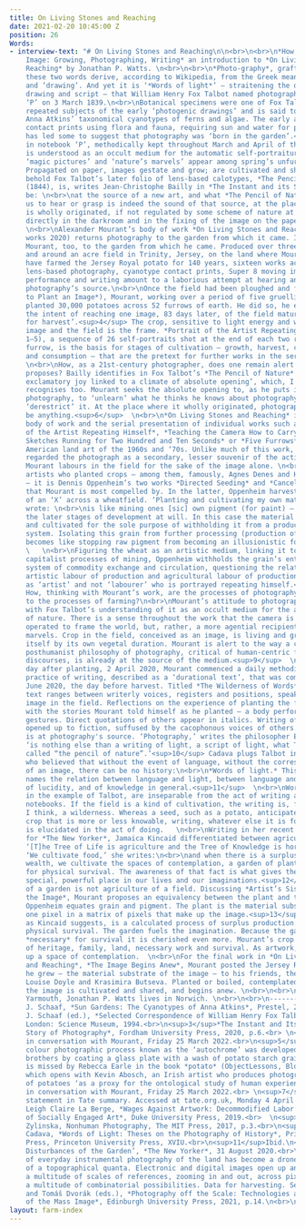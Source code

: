 ```yaml
---
title: On Living Stones and Reaching
date: 2021-02-20 10:45:00 Z
position: 26
Words:
- interview-text: "# On Living Stones and Reaching\n\n<br>\n<br>\n*How to Plant an
    Image: Growing, Photographing, Writing* an introduction to *On Living Stones and
    Reaching* by Jonathan P. Watts. \n<br>\n<br>\n*Photo-graphy*, grafted. Individually
    these two words derive, according to Wikipedia, from the Greek meaning ‘light’
    and ‘drawing’. And yet it is ‘*Words of light*’ – straitening the difference between
    drawing and script – that William Henry Fox Talbot named photography in notebook
    ‘P’ on 3 March 1839.\n<br>\nBotanical specimens were one of Fox Talbot’s most
    repeated subjects of the early ‘photogenic drawings’ and is said to have inspired
    Anna Atkins’ taxonomical cyanotypes of ferns and algae. The early abundance of
    contact prints using flora and fauna, requiring sun and water for processing,
    has led some to suggest that photography was ‘born in the garden’.<sup>1</sup>\n<br>\nElsewhere
    in notebook ‘P’, methodically kept throughout March and April of that year, photography
    is understood as an occult medium for the automatic self-portraiture of nature:
    ‘magic pictures’ and ‘nature’s marvels’ appear among spring’s unfurling leaves.<sup>2</sup>
    Propagated on paper, images gestate and grow; are cultivated and shared. \n<br>\nTo
    behold Fox Talbot’s later folio of lens-based calotypes, *The Pencil of Nature*
    (1844), is, writes Jean-Christophe Bailly in *The Instant and its Shadow*, to
    be: \n<br>\nat the source of a new art, and what *The Pencil of Nature* allows
    us to hear or grasp is indeed the sound of that source, at the place where it
    is wholly originated, if not regulated by some scheme of nature at work, functioning
    directly in the darkroom and in the fixing of the image on the paper.<sup>3</sup>
    \n<br>\nAlexander Mourant’s body of work *On Living Stones and Reaching* (all
    works 2020) returns photography to the garden from which it came. It returned
    Mourant, too, to the garden from which he came. Produced over three months in
    and around an acre field in Trinity, Jersey, on the land where Mourant’s family
    have farmed the Jersey Royal potato for 140 years, sixteen works across analogue
    lens-based photography, cyanotype contact prints, Super 8 moving image, co-ordinated
    performance and writing amount to a laborious attempt at hearing and grasping
    photography’s source.\n<br>\nOnce the field had been ploughed and furrowed (*How
    to Plant an Image*), Mourant, working over a period of five gruelling days, hand
    planted 30,000 potatoes across 52 furrows of earth. He did so, he explains, ‘with
    the intent of reaching one image, 83 days later, of the field matured, and ready
    for harvest’.<sup>4</sup> The crop, sensitive to light energy and water, is the
    image and the field is the frame. *Portrait of the Artist Repeating Himself* (Days
    1–5), a sequence of 26 self-portraits shot at the end of each two rows of planted
    furrow, is the basis for stages of cultivation – growth, harvest, circulation
    and consumption – that are the pretext for further works in the series.<sup>5</sup>
    \n<br>\nHow, as a 21st-century photographer, does one remain alert to what photography
    proposes? Bailly identifies in Fox Talbot’s *The Pencil of Nature* ‘a kind of
    exclamatory joy linked to a climate of absolute opening’, which, I think, Mourant
    recognises too. Mourant seeks the absolute opening to, as he puts it, ‘expand’
    photography, to ‘unlearn’ what he thinks he knows about photography in order to
    ‘derestrict’ it. At the place where it wholly originated, photography could still
    be anything.<sup>6</sup>  \n<br>\n*On Living Stones and Reaching* is a procedural
    body of work and the serial presentation of individual works such as *Portrait
    of the Artist Repeating Himself*, *Teaching the Camera How to Carry*, and *Five
    Sketches Running for Two Hundred and Ten Seconds* or *Five Furrows* evokes Euro-North
    American land art of the 1960s and ‘70s. Unlike much of this work, which often
    regarded the photograph as a secondary, lesser souvenir of the action and site,
    Mourant labours in the field for the sake of the image alone. \n<br>\nOf the land
    artists who planted crops – among them, famously, Agnes Denes and Hans Haacke
    – it is Dennis Oppenheim’s two works *Directed Seeding* and *Cancelled Crop* (1969)
    that Mourant is most compelled by. In the latter, Oppenheim harvested the form
    of an ‘X’ across a wheatfield. ‘Planting and cultivating my own material,’ he
    wrote: \n<br>\nis like mining ones [sic] own pigment (for paint) – I can direct
    the later stages of development at will. In this case the material is planted
    and cultivated for the sole purpose of withholding it from a product-oriented
    system. Isolating this grain from further processing (production of food stuffs)
    becomes like stopping raw pigment from becoming an illusionistic force on canvas.<sup>7</sup>
    \   \n<br>\nFiguring the wheat as an artistic medium, linking it to extractive
    capitalist processes of mining, Oppenheim withholds the grain’s entry into the
    system of commodity exchange and circulation, questioning the relationship between
    artistic labour of production and agricultural labour of production. It is Mourant
    as ‘artist’ and not ‘labourer’ who is portrayed repeating himself.<sup>8</sup>
    How, thinking with Mourant’s work, are the processes of photography analogous
    to the processes of farming?\n<br>\nMourant’s attitude to photography connects
    with Fox Talbot’s understanding of it as an occult medium for the automatic self-portraiture
    of nature. There is a sense throughout the work that the camera is not a tool
    operated to frame the world, but, rather, a more agential recipient of nature’s
    marvels. Crop in the field, conceived as an image, is living and growing and reveals
    itself by its own vegetal duration. Mourant is alert to the way a contemporary
    posthumanist philosophy of photography, critical of human-centric frameworks and
    discourses, is already at the source of the medium.<sup>9</sup>  \n<br>\nThe very
    day after planting, 2 April 2020, Mourant commenced a daily methodical (gruelling)
    practice of writing, described as a ‘durational text’, that was completed on 23
    June 2020, the day before harvest. Titled *The Wilderness of Words*, this experimental
    text ranges between writerly voices, registers and positions, speaking with the
    image in the field. Reflections on the experience of planting the field merge
    with the stories Mourant told himself as he planted – a body performing mechanical
    gestures. Direct quotations of others appear in italics. Writing of the self is
    opened up to fiction, suffused by the cacophonous voices of others.\n<br>\nWriting
    is at photography's source. ‘Photography,’ writes the philosopher Eduardo Cadava,
    ‘is nothing else than a writing of light, a script of light, what Talbot elsewhere
    called “the pencil of nature”.’<sup>10</sup> Cadava plugs Talbot into Walter Benjamin
    who believed that without the event of language, without the corresponding emergence
    of an image, there can be no history:\n<br>\n*Words of light.* This phrase also
    names the relation between language and light, between language and the possibility
    of lucidity, and of knowledge in general.<sup>11</sup>  \n<br>\nWords of light,
    in the example of Talbot, are inseparable from the act of writing and naming in
    notebooks. If the field is a kind of cultivation, the writing is, for Mourant,
    I think, a wilderness. Whereas a seed, such as a potato, anticipates a future
    crop that is more or less knowable, writing, whatever else it is for Mourant,
    is elucidated in the act of doing.   \n<br>\nWriting in her recent gardening column
    for *The New Yorker*, Jamaica Kincaid differentiated between agriculture and horticulture.
    ‘[T]he Tree of Life is agriculture and the Tree of Knowledge is horticulture.’
    ‘We cultivate food,’ she writes:\n<br>\nand when there is a surplus of it, producing
    wealth, we cultivate the spaces of contemplation, a garden of plants not necessary
    for physical survival. The awareness of that fact is what gives the garden its
    special, powerful place in our lives and our imaginations.<sup>12</sup>\n<br>\nHorticulture
    of a garden is not agriculture of a field. Discussing *Artist’s Sister Amongst
    the Image*, Mourant proposes an equivalency between the plant and the pixel, as
    Oppenheim equates grain and pigment. The plant is the material substrate, but
    one pixel in a matrix of pixels that make up the image.<sup>13</sup> Agriculture,
    as Kincaid suggests, is a calculated process of surplus production required for
    physical survival. The garden fuels the imagination. Because the garden is not
    *necessary* for survival it is cherished even more. Mourant’s crop speaks to ideas
    of heritage, family, land, necessary work and survival. As artwork, the crop opens
    up a space of contemplation.  \n<br>\nFor the final work in *On Living Stones
    and Reaching*, *The Image Begins Anew*, Mourant posted the Jersey Royals that
    he grew – the material substrate of the image – to his friends, the artists Victoria
    Louise Doyle and Krasimira Butseva. Planted or boiled, contemplated or eaten,
    the image is cultivated and shared, and begins anew. \n<br>\n<br>\n– Born in Great
    Yarmouth, Jonathan P. Watts lives in Norwich. \n<br>\n<br>\n---------<br>\n<sup>1</sup>Larry
    J. Schaaf, *Sun Gardens: The Cyanotypes of Anna Atkins*, Prestel, 2018.<br> \n<sup>2</sup>Larry
    J. Schaaf (ed.), *Selected Correspondence of William Henry Fox Talbot 1823–1874*,
    London: Science Museum, 1994.<br>\n<sup>3</sup>*The Instant and Its Shadow: A
    Story of Photography*, Fordham University Press, 2020, p.6.<br> \n<sup>4</sup>Author
    in conversation with Mourant, Friday 25 March 2022.<br>\n<sup>5</sup>The early
    colour photographic process known as the ‘autochrome’ was developed by the Lumière
    brothers by coating a glass plate with a wash of potato starch grains. This curio
    is missed by Rebecca Earle in the book *potato* (ObjectLessons, Bloomsbury, 2019),
    which opens with Kevin Abosch, an Irish artist who produces photographic portraits
    of potatoes ‘as a proxy for the ontological study of human experience’.<br>\n<sup>6</sup>Author
    in conversation with Mourant, Friday 25 March 2022.<br> \n<sup>7</sup>Artist’s
    statement in Tate summary. Accessed at tate.org.uk, Monday 4 April 2022.<br>\n<sup>8</sup>See
    Leigh Claire La Berge, *Wages Against Artwork: Decommodified Labor and the Claims
    of Socially Engaged Art*, Duke University Press, 2019.<br>  \n<sup>9</sup>Joanna
    Zylinska, Nonhuman Photography, The MIT Press, 2017, p.3.<br>\n<sup>10</sup>Eduardo
    Cadava, *Words of Light: Theses on the Photography of History*, Princeton University
    Press, Princeton University Press, XVIU.<br>\n<sup>11</sup>Ibid.\n<sup>12</sup>‘The
    Disturbances of the Garden’, *The New Yorker*, 31 August 2020.<br>\n<sup>13</sup>Much
    of everyday instrumental photography of the land has become a drone’s eye view
    of a topographical quanta. Electronic and digital images open up any image as
    a multitude of scales of references, zooming in and out, across pixel spaces,
    a multitude of combinatorial possibilities. Data for harvesting. See Jussi Parikka
    and Tomáš Dvorák (eds.), *Photography off the Scale: Technologies and Theories
    of the Mass Image*, Edinburgh University Press, 2021, p.14.\n<br>\n<br>"
layout: farm-index
---
```


